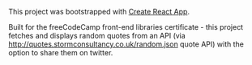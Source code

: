 This project was bootstrapped with [Create React App](https://github.com/facebook/create-react-app).

Built for the freeCodeCamp front-end libraries certificate - this project fetches and displays random quotes from an API (via  http://quotes.stormconsultancy.co.uk/random.json quote API) with the option to share them on twitter.
